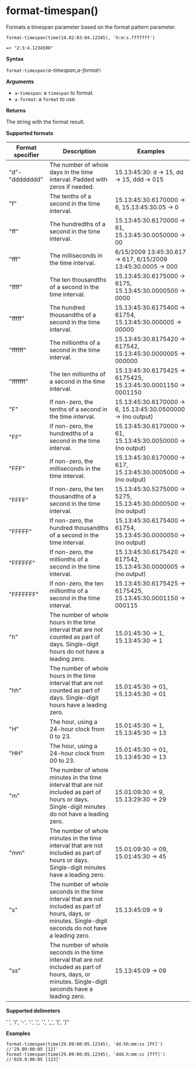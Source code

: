 # format-timespan()

Formats a timespan parameter based on the format pattern parameter.

    format-timespan(time(14.02:03:04.12345), 'h:m:s.fffffff') 
    
    => "2:3:4.1234500"


**Syntax**

`format-timespan(`*a-timespan*,*a-format*`)`

**Arguments**

* `a-timespan`: a `timespan` to format.
* `a-format`: a `format` to use.

**Returns**

The string with the format result.

**Supported formats**

|Format specifier	|Description	|Examples
|---|---|---
|"d"-"dddddddd"	|The number of whole days in the time interval. Padded with zeros if needed.|	15.13:45:30: d -> 15, dd -> 15, ddd -> 015
|"f"	|The tenths of a second in the time interval. |15.13:45:30.6170000 -> 6, 15.13:45:30.05 -> 0
|"ff"	|The hundredths of a second in the time interval. |15.13:45:30.6170000 -> 61, 15.13:45:30.0050000 -> 00
|"fff"	|The milliseconds in the time interval. |6/15/2009 13:45:30.617 -> 617, 6/15/2009 13:45:30.0005 -> 000
|"ffff"	|The ten thousandths of a second in the time interval. |15.13:45:30.6175000 -> 6175, 15.13:45:30.0000500 -> 0000
|"fffff"	|The hundred thousandths of a second in the time interval. |15.13:45:30.6175400 -> 61754, 15.13:45:30.000005 -> 00000
|"ffffff"	|The millionths of a second in the time interval. |15.13:45:30.6175420 -> 617542, 15.13:45:30.0000005 -> 000000
|"fffffff"	|The ten millionths of a second in the time interval. |15.13:45:30.6175425 -> 6175425, 15.13:45:30.0001150 -> 0001150
|"F"	|If non-zero, the tenths of a second in the time interval. |15.13:45:30.6170000 -> 6, 15.13:45:30.0500000 -> (no output)
|"FF"	|If non-zero, the hundredths of a second in the time interval. |15.13:45:30.6170000 -> 61, 15.13:45:30.0050000 -> (no output)
|"FFF"	|If non-zero, the milliseconds in the time interval. |15.13:45:30.6170000 -> 617, 15.13:45:30.0005000 -> (no output)
|"FFFF"	|If non-zero, the ten thousandths of a second in the time interval. |15.13:45:30.5275000 -> 5275, 15.13:45:30.0000500 -> (no output)
|"FFFFF"	|If non-zero, the hundred thousandths of a second in the time interval. |15.13:45:30.6175400 -> 61754, 15.13:45:30.0000050 -> (no output)
|"FFFFFF"	|If non-zero, the millionths of a second in the time interval. |15.13:45:30.6175420 -> 617542, 15.13:45:30.0000005 -> (no output)
|"FFFFFFF"	|If non-zero, the ten millionths of a second in the time interval. |15.13:45:30.6175425 -> 6175425, 15.13:45:30.0001150 -> 000115
|"h"	|The number of whole hours in the time interval that are not counted as part of days. Single-digit hours do not have a leading zero. |15.01:45:30 -> 1, 15.13:45:30 -> 1
|"hh"	|The number of whole hours in the time interval that are not counted as part of days. Single-digit hours have a leading zero. |15.01:45:30 -> 01, 15.13:45:30 -> 01
|"H"	|The hour, using a 24-hour clock from 0 to 23. |15.01:45:30 -> 1, 15.13:45:30 -> 13
|"HH"	|The hour, using a 24-hour clock from 00 to 23. |15.01:45:30 -> 01, 15.13:45:30 -> 13
|"m"	|The number of whole minutes in the time interval that are not included as part of hours or days. Single-digit minutes do not have a leading zero. |15.01:09:30 -> 9, 15.13:29:30 -> 29
|"mm"	|The number of whole minutes in the time interval that are not included as part of hours or days. Single-digit minutes have a leading zero. |15.01:09:30 -> 09, 15.01:45:30 -> 45
|"s"	|The number of whole seconds in the time interval that are not included as part of hours, days, or minutes. Single-digit seconds do not have a leading zero. |15.13:45:09 -> 9
|"ss"	|The number of whole seconds in the time interval that are not included as part of hours, days, or minutes. Single-digit seconds have a leading zero. |15.13:45:09 -> 09


**Supported delimeters**

' ', '/', '-', ':', ',', '.', '_', '[', ']''

**Examples**

<!-- csl -->
```
format-timespan(time(29.09:00:05.12345), 'dd.hh:mm:ss [FF]')  //'29.09:00:05 [12]'
format-timespan(time(29.09:00:05.12345), 'ddd.h:mm:ss [fff]') //'029.9:00:05 [123]'
```
